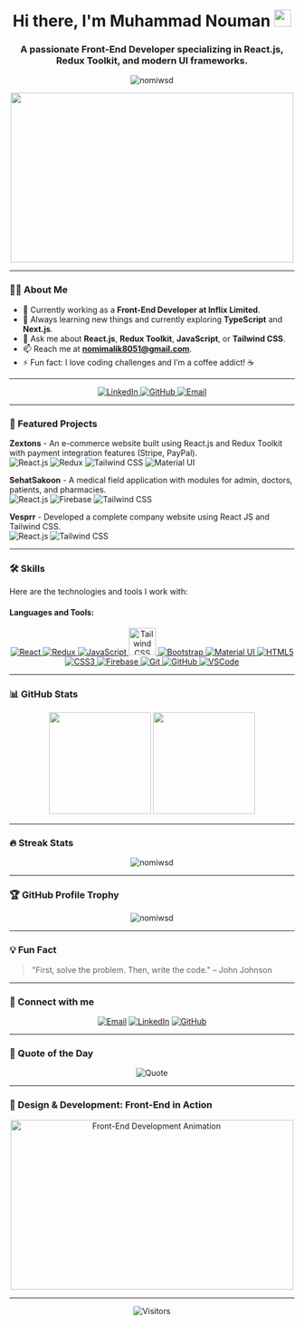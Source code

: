 <!-- Header with animated waving hand -->
<h1 align="center">Hi there, I'm Muhammad Nouman <img src="https://media.giphy.com/media/hvRJCLFzcasrR4ia7z/giphy.gif" width="30px"/></h1>
<h3 align="center">A passionate Front-End Developer specializing in React.js, Redux Toolkit, and modern UI frameworks.</h3>

<!-- Visitor counter -->
<p align="center">
  <img src="https://komarev.com/ghpvc/?username=nomiwsd&label=Profile%20views&color=0e75b6&style=flat" alt="nomiwsd" />
</p>

<!-- Animated GIF -->
<p align="center">
  <img src="https://media.giphy.com/media/f3iwJFOVOwuy7K6FFw/giphy.gif" width="500" height="300"/>
</p>

---

<!-- Introduction with Cool Emojis -->
### 🙋‍♂️ About Me

- 🔭 Currently working as a **Front-End Developer at Inflix Limited**.
- 🌱 Always learning new things and currently exploring **TypeScript** and **Next.js**.
- 💬 Ask me about **React.js**, **Redux Toolkit**, **JavaScript**, or **Tailwind CSS**.
- 📫 Reach me at **[nomimalik8051@gmail.com](mailto:nomimalik8051@gmail.com)**.
- ⚡ Fun fact: I love coding challenges and I’m a coffee addict! ☕

---

<!-- Social Links & Icons with More Presentable Layout -->
<p align="center">
  <a href="https://www.linkedin.com/in/nouman-frontenddev/" target="_blank">
    <img src="https://img.shields.io/badge/LinkedIn-%230077B5.svg?style=for-the-badge&logo=linkedin&logoColor=white" alt="LinkedIn"/>
  </a>
  <a href="https://github.com/nomiwsd" target="_blank">
    <img src="https://img.shields.io/badge/GitHub-%23181717.svg?style=for-the-badge&logo=github&logoColor=white" alt="GitHub"/>
  </a>
  <a href="mailto:nomimalik8051@gmail.com" target="_blank">
    <img src="https://img.shields.io/badge/Email-D14836?style=for-the-badge&logo=gmail&logoColor=white" alt="Email"/>
  </a>
</p>

---

<!-- Optimized Projects Section with Icons and Technology Badges -->
### 🚀 Featured Projects

<!-- Zextons Project -->
<p align="left">
  <b>Zextons</b> - An e-commerce website built using React.js and Redux Toolkit with payment integration features (Stripe, PayPal).  
  <br/>
  <img src="https://img.shields.io/badge/React.js-20232A?style=for-the-badge&logo=react&logoColor=61DAFB" alt="React.js"/>
  <img src="https://img.shields.io/badge/Redux-764ABC?style=for-the-badge&logo=redux&logoColor=white" alt="Redux"/>
  <img src="https://img.shields.io/badge/Tailwind_CSS-38B2AC?style=for-the-badge&logo=tailwind-css&logoColor=white" alt="Tailwind CSS"/>
  <img src="https://img.shields.io/badge/Material_UI-0081CB?style=for-the-badge&logo=material-ui&logoColor=white" alt="Material UI"/>
  <br/>
</p>

<!-- SehatSakoon Project -->
<p align="left">
  <b>SehatSakoon</b> - A medical field application with modules for admin, doctors, patients, and pharmacies.  
  <br/>
  <img src="https://img.shields.io/badge/React.js-20232A?style=for-the-badge&logo=react&logoColor=61DAFB" alt="React.js"/>
  <img src="https://img.shields.io/badge/Firebase-FFCA28?style=for-the-badge&logo=firebase&logoColor=black" alt="Firebase"/>
  <img src="https://img.shields.io/badge/Tailwind_CSS-38B2AC?style=for-the-badge&logo=tailwind-css&logoColor=white" alt="Tailwind CSS"/>
  <br/>
</p>

<!-- Vesprr Project -->
<p align="left">
  <b>Vesprr</b> - Developed a complete company website using React JS and Tailwind CSS.  
  <br/>
  <img src="https://img.shields.io/badge/React.js-20232A?style=for-the-badge&logo=react&logoColor=61DAFB" alt="React.js"/>
  <img src="https://img.shields.io/badge/Tailwind_CSS-38B2AC?style=for-the-badge&logo=tailwind-css&logoColor=white" alt="Tailwind CSS"/>
  <br/>
</p>

---

<!-- Skills Section with Icon Badges -->
### 🛠️ Skills

Here are the technologies and tools I work with:

#### Languages and Tools:

<p align="center">
  <a href="https://reactjs.org/" target="_blank">
    <img src="https://img.icons8.com/color/48/000000/react-native.png" alt="React"/>
  </a>
  <a href="https://redux.js.org/" target="_blank">
    <img src="https://img.icons8.com/color/48/000000/redux.png" alt="Redux"/>
  </a>
  <a href="https://www.javascript.com/" target="_blank">
    <img src="https://img.icons8.com/color/48/000000/javascript.png" alt="JavaScript"/>
  </a>
  <a href="https://tailwindcss.com/" target="_blank">
    <img src="https://www.vectorlogo.zone/logos/tailwindcss/tailwindcss-icon.svg" alt="Tailwind CSS" width="48" height="48"/>
  </a>
  <a href="https://getbootstrap.com/" target="_blank">
    <img src="https://img.icons8.com/color/48/000000/bootstrap.png" alt="Bootstrap"/>
  </a>
  <a href="https://mui.com/" target="_blank">
    <img src="https://img.icons8.com/color/48/000000/material-ui.png" alt="Material UI"/>
  </a>
  <a href="https://www.w3.org/html/" target="_blank">
    <img src="https://img.icons8.com/color/48/000000/html-5.png" alt="HTML5"/>
  </a>
  <a href="https://www.w3schools.com/css/" target="_blank">
    <img src="https://img.icons8.com/color/48/000000/css3.png" alt="CSS3"/>
  </a>
  <a href="https://firebase.google.com/" target="_blank">
    <img src="https://img.icons8.com/color/48/000000/firebase.png" alt="Firebase"/>
  </a>
  <a href="https://git-scm.com/" target="_blank">
    <img src="https://img.icons8.com/color/48/000000/git.png" alt="Git"/>
  </a>
  <a href="https://github.com/" target="_blank">
    <img src="https://img.icons8.com/fluent/48/000000/github.png" alt="GitHub"/>
  </a>
  <a href="https://code.visualstudio.com/" target="_blank">
    <img src="https://img.icons8.com/fluent/48/000000/visual-studio-code-2019.png" alt="VSCode"/>
  </a>
</p>

---

<!-- GitHub Stats Section with Icons -->
### 📊 GitHub Stats

<p align="center">
  <img height="180em" src="https://github-readme-stats.vercel.app/api?username=nomiwsd&show_icons=true&hide_border=true&theme=radical" />
  <img height="180em" src="https://github-readme-stats.vercel.app/api/top-langs/?username=nomiwsd&layout=compact&hide_border=true&theme=radical" />
</p>

---

<!-- GitHub Streak Stats -->
### 🔥 Streak Stats

<p align="center">
  <img src="https://github-readme-streak-stats.herokuapp.com/?user=nomiwsd&theme=radical&hide_border=true" alt="nomiwsd" />
</p>

---

<!-- GitHub Trophies with Icons -->
### 🏆 GitHub Profile Trophy

<p align="center">
  <img src="https://github-profile-trophy.vercel.app/?username=nomiwsd&theme=radical&no-frame=true&column=6" alt="nomiwsd" />
</p>

---

<!-- Fun Fact Section with an Icon -->
### 💡 Fun Fact

> "First, solve the problem. Then, write the code." – John Johnson

---

<!-- Connect with me Section -->
### 🤝 Connect with me

<p align="center">
  <a href="mailto:nomimalik8051@gmail.com"><img src="https://img.icons8.com/color/48/000000/gmail-new.png" alt="Email"/></a>
  <a href="https://linkedin.com/in/nouman-frontenddev" target="_blank"><img src="https://img.icons8.com/color/48/000000/linkedin.png" alt="LinkedIn"/></a>
  <a href="https://github.com/nomiwsd" target="_blank"><img src="https://img.icons8.com/fluent/48/000000/github.png" alt="GitHub"/></a>
</p>

---

<!-- Dynamic Quote -->
### 💬 Quote of the Day

<p align="center">
  <img src="https://quotes-github-readme.vercel.app/api?type=horizontal&theme=radical" alt="Quote" />
</p>

---

<!-- Footer Animation: A Beautiful Animation Related to Frontend Development -->
### 🎨 Design & Development: Front-End in Action

<p align="center">
  <img src="https://media.giphy.com/media/2IudUHdI075HL02Pkk/giphy.gif" width="500" height="300" alt="Front-End Development Animation"/>
</p>

---


<!-- Visitors Count -->
<p align="center">
  <img src="https://visitor-badge.laobi.icu/badge?page_id=nomiwsd.nominalik8051" alt="Visitors"/>
</p>
